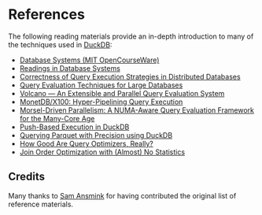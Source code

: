 # References

The following reading materials provide an in-depth introduction to many of the techniques used in [DuckDB](https://duckdb.org/):

- [Database Systems (MIT OpenCourseWare)](https://ocw.mit.edu/courses/6-830-database-systems-fall-2010/pages/readings/)
- [Readings in Database Systems](https://mitpress.mit.edu/9780262693141/)
- [Correctness of Query Execution Strategies in Distributed Databases](https://dl.acm.org/doi/pdf/10.1145/319996.320009)
- [Query Evaluation Techniques for Large Databases](https://dl.acm.org/doi/pdf/10.1145/152610.152611)
- [Volcano — An Extensible and Parallel Query Evaluation System](https://paperhub.s3.amazonaws.com/dace52a42c07f7f8348b08dc2b186061.pdf)
- [MonetDB/X100: Hyper-Pipelining Query Execution](https://www.researchgate.net/publication/45338800_MonetDBX100_Hyper-Pipelining_Query_Execution)
- [Morsel-Driven Parallelism: A NUMA-Aware Query Evaluation Framework for the Many-Core Age](https://dl.acm.org/doi/pdf/10.1145/2588555.2610507)
- [Push-Based Execution in DuckDB](https://www.youtube.com/watch?v=MA0OsvYFGrc)
- [Querying Parquet with Precision using DuckDB](https://duckdb.org/2021/06/25/querying-parquet.html)
- [How Good Are Query Optimizers, Really?](https://15721.courses.cs.cmu.edu/spring2020/papers/22-costmodels/p204-leis.pdf)
- [Join Order Optimization with (Almost) No Statistics](https://homepages.cwi.nl/~boncz/msc/2022-TomEbergen.pdf)

## Credits
Many thanks to [Sam Ansmink](https://github.com/samansmink) for having contributed the original list of reference materials.

